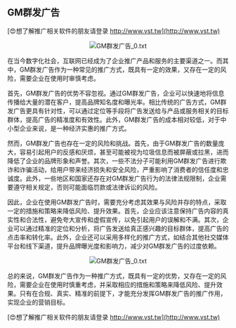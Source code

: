 ## **GM群发广告**

[😍想了解推广相关软件的朋友请登录 http://www.vst.tw](http://www.vst.tw)

 <center><img src="https://vst.tw/MP4/tuiguang/png/8.png" alt="GM群发广告_0.txt"></center>

在当今数字化社会，互联网已经成为了企业推广产品和服务的主要渠道之一。而其中，GM群发广告作为一种常见的推广方式，既具有一定的效果，又存在一定的风险，需要企业在使用时审慎考虑。

首先，GM群发广告的优势不容忽视。通过GM群发广告，企业可以快速地将信息传播给大量的潜在客户，提高品牌知名度和曝光率。相比传统的广告方式，GM群发广告更具有针对性，可以通过定位等手段将广告发送给与产品或服务相关的目标群体，提高广告的精准度和有效性。此外，GM群发广告的成本相对较低，对于中小型企业来说，是一种经济实惠的推广方式。

然而，GM群发广告也存在一定的风险和挑战。首先，由于GM群发广告的数量庞大，容易引起用户的反感和厌烦，甚至可能被视为垃圾信息而被屏蔽或拉黑，进而降低了企业的品牌形象和声誉。其次，一些不法分子可能利用GM群发广告进行欺诈和诈骗活动，给用户带来经济损失和安全风险，严重影响了消费者的信任度和忠诚度。此外，一些地区和国家还存在对GM群发广告行为的法律法规限制，企业需要遵守相关规定，否则可能面临罚款或法律诉讼的风险。

因此，企业在使用GM群发广告时，需要充分考虑其效果与风险并存的特点，采取一定的措施和策略来降低风险、提升效果。首先，企业应该注意保持广告内容的真实性和合法性，避免夸大宣传和虚假宣传，以免引起用户的误解和不满。其次，企业可以通过精准的定位和分析，将广告发送给真正感兴趣的目标群体，提高广告的点击率和转化率。此外，企业还可以采用多样化的推广方式，如结合其他社交媒体平台和线下渠道，提升品牌曝光度和影响力，减少对GM群发广告的过度依赖。

 <center><img src="https://vst.tw/MP4/tuiguang/png/7.png" alt="GM群发广告_0.txt"></center>

总的来说，GM群发广告作为一种推广方式，既具有一定的优势，又存在一定的风险，需要企业在使用时慎重考虑，并采取相应的措施和策略来降低风险、提升效果。只有在合规、真实、精准的前提下，才能充分发挥GM群发广告的推广作用，实现企业的营销目标。

[😍想了解推广相关软件的朋友请登录 http://www.vst.tw](http://www.vst.tw)



